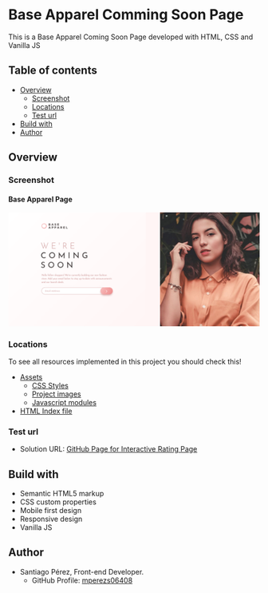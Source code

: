 #  Base Apparel Comming Soon Page

This is a Base Apparel Coming Soon Page developed with HTML, CSS and Vanilla JS

## Table of contents

- [Overview](#overview)
    - [Screenshot](#screenshot)
    - [Locations](#locations)
    - [Test url](#test-url)
- [Build with](#build-with)
- [Author](#author)

## Overview

### Screenshot

#### Base Apparel Page

![](./screenshots/base-apparel-page.png)

### Locations

To see all resources implemented in this project you should check this!

- [Assets](./assets)
    - [CSS Styles](./assets/css)
    - [Project images](./assets/img)
    - [Javascript modules](./assets/js)
- [HTML Index file](./index.html)

### Test url

- Solution URL: [GitHub Page for Interactive Rating Page](https://mperezs06408.github.io/base-apparel-coming-soon-page/)

## Build with

- Semantic HTML5 markup
- CSS custom properties
- Mobile first design
- Responsive design
- Vanilla JS

## Author

- Santiago Pérez, Front-end Developer.
    - GitHub Profile: [mperezs06408](https://github.com/mperezs06408)